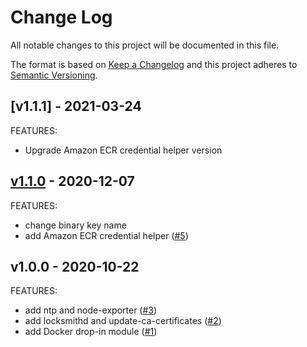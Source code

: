 # Change Log

All notable changes to this project will be documented in this file.

The format is based on [Keep a Changelog](http://keepachangelog.com/) and this
project adheres to [Semantic Versioning](http://semver.org/).

<a name="v1.1.1"></a>
## [v1.1.1] - 2021-03-24
FEATURES:
- Upgrade Amazon ECR credential helper version

<a name="v1.1.0"></a>
## [v1.1.0] - 2020-12-07
FEATURES:
- change binary key name
- add Amazon ECR credential helper ([#5](https://github.com/getamis/terraform-ignition-kubernetes/issues/5))


<a name="v1.0.0"></a>
## v1.0.0 - 2020-10-22
FEATURES:
- add ntp and node-exporter ([#3](https://github.com/getamis/terraform-ignition-kubernetes/issues/3))
- add locksmithd and update-ca-certificates ([#2](https://github.com/getamis/terraform-ignition-kubernetes/issues/2))
- add Docker drop-in module ([#1](https://github.com/getamis/terraform-ignition-kubernetes/issues/1))


[Unreleased]: https://github.com/getamis/terraform-ignition-kubernetes/compare/v1.1.0...HEAD
[v1.1.0]: https://github.com/getamis/terraform-ignition-kubernetes/compare/v1.0.0...v1.1.0
